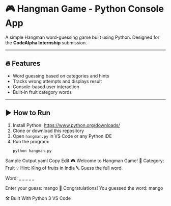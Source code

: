 # 🎮 Hangman Game - Python Console App

A simple Hangman word-guessing game built using Python. Designed for the **CodeAlpha Internship** submission.

---

## 🔥 Features

- Word guessing based on categories and hints
- Tracks wrong attempts and displays result
- Console-based user interaction
- Built-in fruit category words

---

## ▶️ How to Run

1. Install Python: https://www.python.org/downloads/
2. Clone or download this repository
3. Open `hangman.py` in VS Code or any Python IDE
4. Run the program:
   ```bash
   python hangman.py

Sample Output
yaml
Copy
Edit
🎮 Welcome to Hangman Game!
📂 Category: Fruit
💡 Hint: King of fruits in India
🔤 Guess the full word.

Word: _ _ _ _ _

Enter your guess: mango
🎉 Congratulations! You guessed the word: mango

🛠️ Built With
Python 3
VS Code